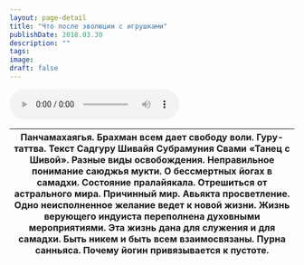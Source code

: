 ```yaml
---
layout: page-detail
title: "Что после эволюции с игрушками"
publishDate: 2018.03.30
description: ""
tags:
image:
draft: false
---
```


<audio title="2018.03.30 - Что после эволюции с игрушками.mp3" src="/upload/iblock/d6c/d6c6001afe33595203beb8858f146d90.mp3" controls=""></audio>

| Панчамахаягья. Брахман всем дает свободу воли. Гуру-таттва. Текст Садгуру Шивайя Субрамуния Свами «Танец с Шивой».  Разные виды освобождения. Неправильное понимание саюджья мукти. О бессмертных йогах в самадхи. Состояние пралайякала. Отрешиться от астрального мира. Причинный мир. Авьякта просветление. Одно неисполненное желание ведет к новой жизни. Жизнь верующего индуиста переполнена духовными мероприятиями. Эта жизнь дана для служения и для самадхи. Быть никем и быть всем взаимосвязаны. Пурна санньяса. Почему йогин привязывается к пустоте. |
| ------------------------------------------------------------------------------------------------------------------------------------------------------------------------------------------------------------------------------------------------------------------------------------------------------------------------------------------------------------------------------------------------------------------------------------------------------------------------------------------------------------------------------------------------------------------- |

  
